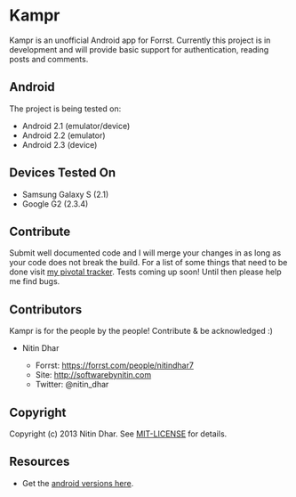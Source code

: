 Kampr
=====
Kampr is an unofficial Android app for Forrst. Currently this project is in development and will provide basic support for authentication, reading posts and comments.

Android
-------
The project is being tested on:

* Android 2.1 (emulator/device)
* Android 2.2 (emulator)
* Android 2.3 (device)

Devices Tested On
-----------------

* Samsung Galaxy S (2.1)
* Google G2 (2.3.4)

Contribute
------------
Submit well documented code and I will merge your changes in
as long as your code does not break the build. For a list of some things that need
to be done visit [my pivotal tracker](https://www.pivotaltracker.com/projects/413087).
Tests coming up soon! Until then please help me find bugs.
 
Contributors
------------
Kampr is for the people by the people! Contribute & be acknowledged :)

- Nitin Dhar

  - Forrst: https://forrst.com/people/nitindhar7
  - Site: http://softwarebynitin.com
  - Twitter: @nitin_dhar

Copyright
---------
Copyright (c) 2013 Nitin Dhar. See [MIT-LICENSE](MIT-LICENSE) for details.

Resources
---------

- Get the [android versions here](http://developer.android.com/guide/appendix/api-levels.html).